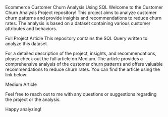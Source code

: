 Ecommerce Customer Churn Analysis Using SQL
Welcome to the Customer Churn Analysis Project repository! This project aims to analyze customer churn patterns and provide insights and recommendations to reduce churn rates. The analysis is based on a dataset containing various customer attributes and behaviors.

Full Project Article
This repository contains the SQL Query written to analyze this dataset.

For a detailed description of the project, insights, and recommendations, please check out the full article on Medium. The article provides a comprehensive analysis of the customer churn patterns and offers valuable recommendations to reduce churn rates. You can find the article using the link below:

Medium Article

Feel free to reach out to me with any questions or suggestions regarding the project or the analysis.

Happy analyzing!
